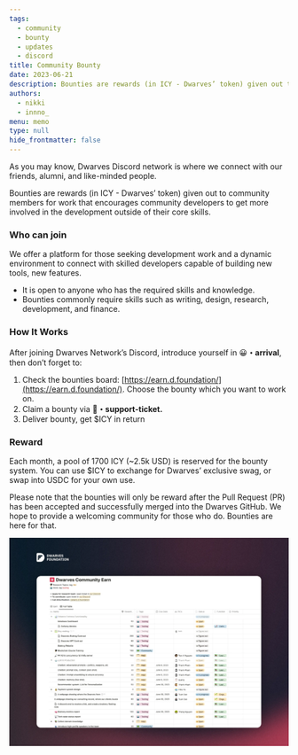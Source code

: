 ```yaml
---
tags: 
  - community
  - bounty
  - updates
  - discord
title: Community Bounty
date: 2023-06-21
description: Bounties are rewards (in ICY - Dwarves’ token) given out to community members for work that encourages community developers to get more involved in the development outside of their core skills.
authors: 
  - nikki
  - innno_
menu: memo
type: null
hide_frontmatter: false
---
```

As you may know, Dwarves Discord network is where we connect with our friends, alumni, and like-minded people.

Bounties are rewards (in ICY - Dwarves’ token) given out to community members for work that encourages community developers to get more involved in the development outside of their core skills.

### Who can join
We offer a platform for those seeking development work and a dynamic environment to connect with skilled developers capable of building new tools, new features.

* It is open to anyone who has the required skills and knowledge.
* Bounties commonly require skills such as writing, design, research, development, and finance. 

### How It Works
After joining Dwarves Network’s Discord, introduce yourself in 😀**・arrival**, then don’t forget to:
1. Check the bounties board: [https://earn.d.foundation/](https://earn.d.foundation/). Choose the bounty which you want to work on.
2. Claim a bounty via **⁠🎫・support-ticket.**
3. Deliver bounty, get $ICY in return

### Reward
Each month, a pool of 1700 ICY (~2.5k USD) is reserved for the bounty system. You can use $ICY to exchange for Dwarves’ exclusive swag, or swap into USDC for your own use.

Please note that the bounties will only be reward after the Pull Request (PR) has been accepted and successfully merged into the Dwarves GitHub. We hope to provide a welcoming community for those who do. Bounties are here for that.

![](assets/dwarves-community-bounty_64ec467481612369df3f5cff12c2e5e9_md5.webp)